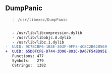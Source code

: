 ## DumpPanic

> `/usr/libexec/DumpPanic`

```diff

   - /usr/lib/libcompression.dylib
   - /usr/lib/libobjc.A.dylib
   - /usr/lib/libz.1.dylib
-  UUID: 9C7BCBF6-1B4E-303F-9FF5-4C8C2B620569
+  UUID: 65D0FCFE-D744-3D96-801C-DA67F54BD95E
   Functions: 477
   Symbols:   279
   CStrings:  1382

```
